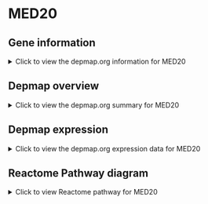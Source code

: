 <h1>MED20</h1>

<h2>Gene information</h2>
<details>
  <summary>Click to view the depmap.org information for MED20</summary>
  <iframe src="https://depmap.org/portal/gene/MED20?tab=about" style="border:none;width:100%;height:800px"></iframe>
</details>

<h2>Depmap overview</h2>
<details>
  <summary>Click to view the depmap.org summary for MED20</summary>
  <iframe src="https://depmap.org/portal/gene/MED20?tab=overview" style="border:none;width:100%;height:800px"></iframe>
</details>

<h2>Depmap expression</h2>
<details>
  <summary>Click to view the depmap.org expression data for MED20</summary>
  <iframe src="https://depmap.org/portal/gene/MED20?tab=characterization" style="border:none;width:100%;height:800px"></iframe>
</details>



<h2>Reactome Pathway diagram</h2>
<details>
  <summary>Click to view Reactome pathway for MED20</summary>
  <p>Transcriptional regulation of white adipocyte differentiation</p>
  <iframe src="https://reactome.org/PathwayBrowser/#/R-HSA-381340" style="border:none;width:100%;height:800px"></iframe>
</details>



